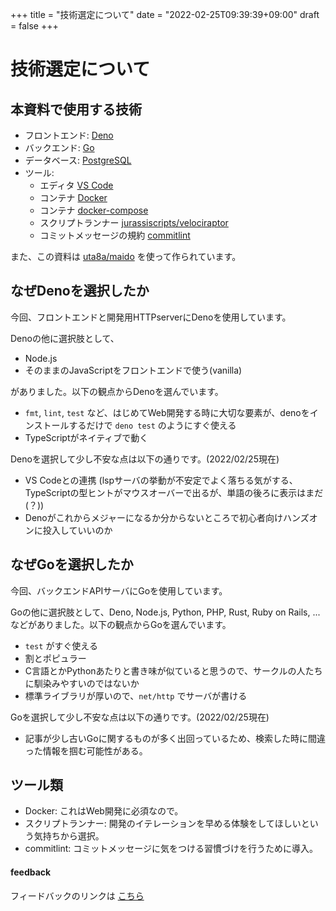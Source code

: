 +++
title = "技術選定について"
date = "2022-02-25T09:39:39+09:00"
draft = false
+++

# 技術選定について

## 本資料で使用する技術

- フロントエンド: [Deno](https://deno.land/)
- バックエンド: [Go](https://go.dev/)
- データベース: [PostgreSQL](https://www.postgresql.org/)
- ツール:
	- エディタ [VS Code](https://azure.microsoft.com/ja-jp/products/visual-studio-code/)
	- コンテナ [Docker](https://www.docker.com/)
	- コンテナ [docker-compose](https://github.com/docker/compose)
	- スクリプトランナー [jurassiscripts/velociraptor](https://github.com/jurassiscripts/velociraptor)
	- コミットメッセージの規約 [commitlint](https://github.com/conventional-changelog/commitlint)

また、この資料は [uta8a/maido](https://github.com/uta8a/maido) を使って作られています。

## なぜDenoを選択したか

今回、フロントエンドと開発用HTTPserverにDenoを使用しています。

Denoの他に選択肢として、

- Node.js
- そのままのJavaScriptをフロントエンドで使う(vanilla)

がありました。以下の観点からDenoを選んでいます。

- `fmt`, `lint`, `test` など、はじめてWeb開発する時に大切な要素が、denoをインストールするだけで `deno test` のようにすぐ使える
- TypeScriptがネイティブで動く

Denoを選択して少し不安な点は以下の通りです。(2022/02/25現在)

- VS Codeとの連携 (lspサーバの挙動が不安定でよく落ちる気がする、TypeScriptの型ヒントがマウスオーバーで出るが、単語の後ろに表示はまだ(？))
- Denoがこれからメジャーになるか分からないところで初心者向けハンズオンに投入していいのか

## なぜGoを選択したか

今回、バックエンドAPIサーバにGoを使用しています。

Goの他に選択肢として、Deno, Node.js, Python, PHP, Rust, Ruby on Rails, ... などがありました。以下の観点からGoを選んでいます。

- `test` がすぐ使える
- 割とポピュラー
- C言語とかPythonあたりと書き味が似ていると思うので、サークルの人たちに馴染みやすいのではないか
- 標準ライブラリが厚いので、`net/http` でサーバが書ける

Goを選択して少し不安な点は以下の通りです。(2022/02/25現在)

- 記事が少し古いGoに関するものが多く出回っているため、検索した時に間違った情報を掴む可能性がある。

## ツール類

- Docker: これはWeb開発に必須なので。
- スクリプトランナー: 開発のイテレーションを早める体験をしてほしいという気持ちから選択。
- commitlint: コミットメッセージに気をつける習慣づけを行うために導入。

#### feedback

フィードバックのリンクは [こちら](https://forms.gle/Yd7nN2FK5tTYP6Xp8)